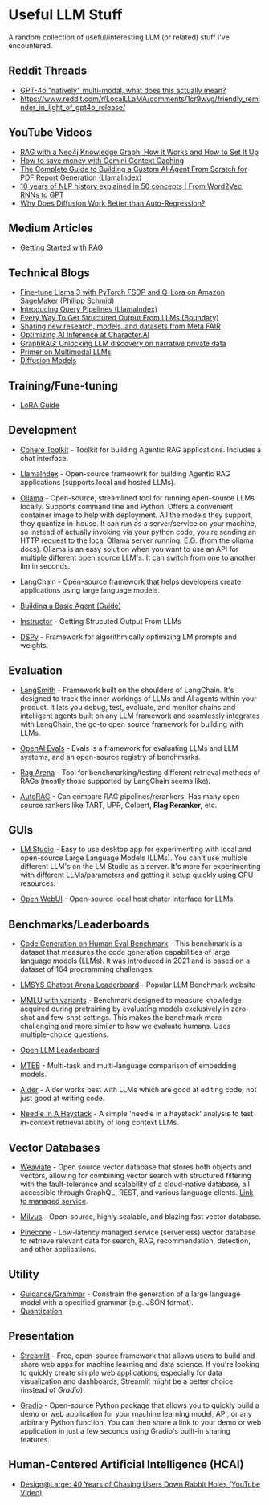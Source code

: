 # Useful LLM Stuff

A random collection of useful/interesting LLM (or related) stuff I've encountered.

## Reddit Threads
- [GPT-4o "natively" multi-modal, what does this actually mean?](https://www.reddit.com/r/MachineLearning/comments/1crzdhd/d_gpt4o_natively_multimodal_what_does_this/)
- https://www.reddit.com/r/LocalLLaMA/comments/1cr9wvg/friendly_reminder_in_light_of_gpt4o_release/

## YouTube Videos

- [RAG with a Neo4j Knowledge Graph: How it Works and How to Set It Up](https://www.youtube.com/watch?v=ftlZ0oeXYRE)
- [How to save money with Gemini Context Caching](https://www.youtube.com/watch?v=WCw1xBREoWw)
- [The Complete Guide to Building a Custom AI Agent From Scratch for PDF Report Generation (LlamaIndex)](https://www.youtube.com/watch?v=i8ldunneSW8)
- [10 years of NLP history explained in 50 concepts | From Word2Vec, RNNs to GPT](https://www.youtube.com/watch?v=uocYQH0cWTs&t=38s)
- [Why Does Diffusion Work Better than Auto-Regression?](https://www.youtube.com/watch?v=zc5NTeJbk-k)

## Medium Articles
- [Getting Started with RAG](https://medium.com/neuml/getting-started-with-rag-9a0cca75f748)

## Technical Blogs

- [Fine-tune Llama 3 with PyTorch FSDP and Q-Lora on Amazon SageMaker (Philipp Schmid)](https://www.philschmid.de/sagemaker-train-deploy-llama3)
- [Introducing Query Pipelines (LlamaIndex)](https://www.llamaindex.ai/blog/introducing-query-pipelines-025dc2bb0537)
- [Every Way To Get Structured Output From LLMs (Boundary)](https://www.boundaryml.com/blog/structured-output-from-llms)
- [Sharing new research, models, and datasets from Meta FAIR](https://ai.meta.com/blog/meta-fair-research-new-releases/)
- [Optimizing AI Inference at Character.AI](https://research.character.ai/optimizing-inference/?ref=blog.character.ai)
- [GraphRAG: Unlocking LLM discovery on narrative private data](https://www.microsoft.com/en-us/research/blog/graphrag-unlocking-llm-discovery-on-narrative-private-data/)
- [Primer on Multimodal LLMs](https://aman.ai/primers/ai/VLM/)
- [Diffusion Models](https://lilianweng.github.io/posts/2024-04-12-diffusion-video/)

## Training/Fune-tuning

* [LoRA Guide](https://huggingface.co/docs/diffusers/main/en/training/lora)



## Development

* [Cohere Toolkit](https://docs.cohere.com/docs/cohere-toolkit) - Toolkit for building Agentic RAG applications. Includes a chat interface.

* [LlamaIndex](https://www.llamaindex.ai/) - Open-source frameowrk for building Agentic RAG applications (supports local and hosted LLMs).

* [Ollama](https://ollama.com/) - Open-source, streamlined tool for running open-source LLMs locally. Supports command line and Python. Offers a convenient container image to help with deployment. All the models they support, they quantize in-house. It can run as a server/service on your machine, so instead of actually invoking via your python code, you're sending an HTTP request to the local Ollama server running: E.G. (from the ollama docs).  Ollama is an easy solution when you want to use an API for multiple different open source LLM's. It can switch from one to another llm in seconds.

* [LangChain](https://www.langchain.com/) - Open-source framework that helps developers create applications using large language models.

* [Building a Basic Agent (Guide)](https://docs.llamaindex.ai/en/stable/understanding/agent/basic_agent/)

* [Instructor](https://github.com/jxnl/instructor) - Getting Strucuted Output From LLMs

* [DSPy](https://github.com/stanfordnlp/dspy) - Framework for algorithmically optimizing LM prompts and weights.

## Evaluation

* [LangSmith](https://www.langchain.com/langsmith) - Framework built on the shoulders of LangChain. It's designed to track the inner workings of LLMs and AI agents within your product. It lets you debug, test, evaluate, and monitor chains and intelligent agents built on any LLM framework and seamlessly integrates with LangChain, the go-to open source framework for building with LLMs.

* [OpenAI Evals](https://github.com/openai/evals) - Evals is a framework for evaluating LLMs and LLM systems, and an open-source registry of benchmarks.

* [Rag Arena](https://github.com/mendableai/rag-arena) - Tool for benchmarking/testing different retrieval methods of RAGs (mostly those supported by LangChain seems like).

* [AutoRAG](https://github.com/Marker-Inc-Korea/AutoRAG) - Can compare RAG pipelines/rerankers. Has many open source rankers like TART, UPR, Colbert, **Flag Reranker**, etc.

## GUIs

* [LM Studio](https://lmstudio.ai/) - Easy to use desktop app for experimenting with local and open-source Large Language Models (LLMs). You can't use multiple different LLM's on the LM Studio as a server. It's more for experimenting with different LLMs/parameters and getting it setup quickly using GPU resources.

* [Open WebUI](https://github.com/open-webui/open-webui) - Open-source local host chater interface for LLMs.

## Benchmarks/Leaderboards

* [Code Generation on Human Eval Benchmark](https://paperswithcode.com/sota/code-generation-on-humaneval) - This benchmark is a dataset that measures the code generation capabilities of large language models (LLMs). It was introduced in 2021 and is based on a dataset of 164 programming challenges.

* [LMSYS Chatbot Arena Leaderboard](https://chat.lmsys.org/?leaderboard) - Popular LLM Benchmark website

* [MMLU with variants](https://paperswithcode.com/dataset/mmlu) - Benchmark designed to measure knowledge acquired during pretraining by evaluating models exclusively in zero-shot and few-shot settings. This makes the benchmark more challenging and more similar to how we evaluate humans. Uses multiple-choice questions.

* [Open LLM Leaderboard](https://huggingface.co/spaces/open-llm-leaderboard/open_llm_leaderboard)

* [MTEB](https://huggingface.co/spaces/mteb/leaderboard) -  Multi-task and multi-language comparison of embedding models. 

* [Aider](https://aider.chat/docs/leaderboards/) - Aider works best with LLMs which are good at editing code, not just good at writing code.

* [Needle In A Haystack](https://github.com/gkamradt/LLMTest_NeedleInAHaystack?ref=research.character.ai) - A simple 'needle in a haystack' analysis to test in-context retrieval ability of long context LLMs.

## Vector Databases

* [Weaviate](https://github.com/weaviate/weaviate) -  Open source vector database that stores both objects and vectors, allowing for combining vector search with structured filtering with the fault-tolerance and scalability of a cloud-native database, all accessible through GraphQL, REST, and various language clients. [Link to managed service](https://weaviate.io/).

* [Milvus](https://milvus.io/) - Open-source, highly scalable, and blazing fast vector database.

* [Pinecone](https://www.pinecone.io/) - Low-latency managed service (serverless) vector database to retrieve relevant data for search, RAG, recommendation, detection, and other applications. 

## Utility

* [Guidance/Grammar](https://huggingface.co/docs/text-generation-inference/en/conceptual/guidance) -  Constrain the generation of a large language model with a specified grammar (e.g. JSON format).
* [Quantization](https://huggingface.co/docs/text-generation-inference/en/conceptual/quantization)

## Presentation

* [Streamlit](https://streamlit.io/) -  Free, open-source framework that allows users to build and share web apps for machine learning and data science. If you're looking to quickly create simple web applications, especially for data visualization and dashboards, Streamlit might be a better choice (instead of *Gradio*).

* [Gradio](https://www.gradio.app/) - Open-source Python package that allows you to quickly build a demo or web application for your machine learning model, API, or any arbitrary Python function. You can then share a link to your demo or web application in just a few seconds using Gradio's built-in sharing features.

## Human-Centered Artificial Intelligence (HCAI)

* [Design@Large: 40 Years of Chasing Users Down Rabbit Holes (YouTube Video)](https://www.youtube.com/watch?v=Rjx0e3kODMg)
